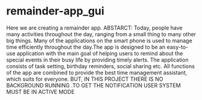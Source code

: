 # remainder-app_gui
 Here we are creating a remainder app.
ABSTARCT:
Today, people have many activities throughout the day, ranging from
a small thing to many other big things. Many of the applications on
the smart phone is used to manage time efficiently throughout the
day.The app is designed to be an easy-to-use
application with the main goal of helping users to remind about the
special events in their busy life by providing timely alerts. The
application consists of task setting, birthday reminders, social
sharing etc. All functions of the app are combined to provide the best
time management assistant, which suits for everyone.
BUT, IN THIS PROJECT THERE IS NO BACKGROUND RUNNING .TO GET THE NOTIFICATION USER SYSTEM MUST BE IN ACTIVE MODE
